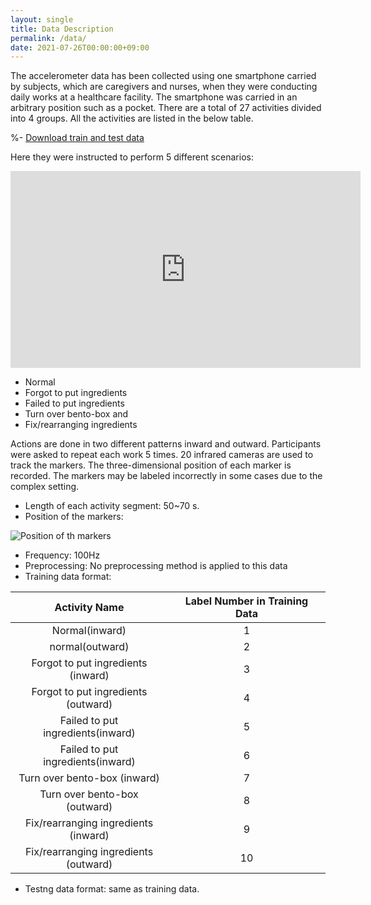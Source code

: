 ```yaml
---
layout: single
title: Data Description
permalink: /data/
date: 2021-07-26T00:00:00+09:00
---
```

The accelerometer data has been collected using one smartphone carried by subjects, which are caregivers and nurses, when they were conducting daily works at a healthcare facility. The smartphone was carried in an arbitrary position such as a pocket. There are a total of 27 activities divided into 4 groups. All the activities are listed in the below table.

%- [Download train and test data](https://ieee-dataport.org/competitions/bento-packaging-activity-recognition-challenge)

Here they were instructed to perform 5 different scenarios:

<iframe width="560" height="315" src="https://www.youtube-nocookie.com/embed/mQgCaCjC7fI" title="YouTube video player" frameborder="0" allow="accelerometer; autoplay; clipboard-write; encrypted-media; gyroscope; picture-in-picture" allowfullscreen></iframe>

- Normal
- Forgot to put ingredients
- Failed to put ingredients
- Turn over bento-box and
- Fix/rearranging ingredients

Actions are done in two different patterns inward and outward. Participants were asked to repeat each work 5 times. 20 infrared cameras are used to track the markers. The three-dimensional position of each marker is recorded. The markers may be labeled incorrectly in some cases due to the complex setting.


- Length of each activity segment:  50~70 s.
- Position of the markers:

![Position of th markers](/bento2021/assets/images/marker_position.png)

- Frequency: 100Hz
- Preprocessing: No preprocessing method is applied to this data
- Training data format:

<style>
table,
thead,
tbody  {
    width: 100%;
}
thead tr {
    width: 100%;
}

th {
    width: 50%;
}
</style>

|Activity Name | Label Number in Training Data|
|:--:|:--:|
|Normal(inward)|1|
|normal(outward)|2|
|Forgot to put ingredients (inward)|3|
|Forgot to put ingredients (outward)|4|
|Failed to put ingredients(inward)|5|
|Failed to put ingredients(inward)|6|
|Turn over bento-box (inward)|7|
|Turn over bento-box (outward)|8|
|Fix/rearranging ingredients (inward)|9|
|Fix/rearranging ingredients (outward)|10|


- Testng data format: same as training data.
